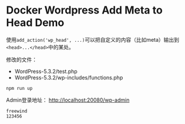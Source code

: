 Docker Wordpress Add Meta to Head Demo
=======================================

使用`add_action('wp_head', ...)`可以把自定义的内容（比如meta）输出到`<head>...</head>`中的某处。

修改的文件： 
- WordPress-5.3.2/test.php
- WordPress-5.3.2/wp-includes/functions.php


```
npm run up
```

Admin登录地址： <http://localhost:20080/wp-admin>

```
freewind
123456
```


